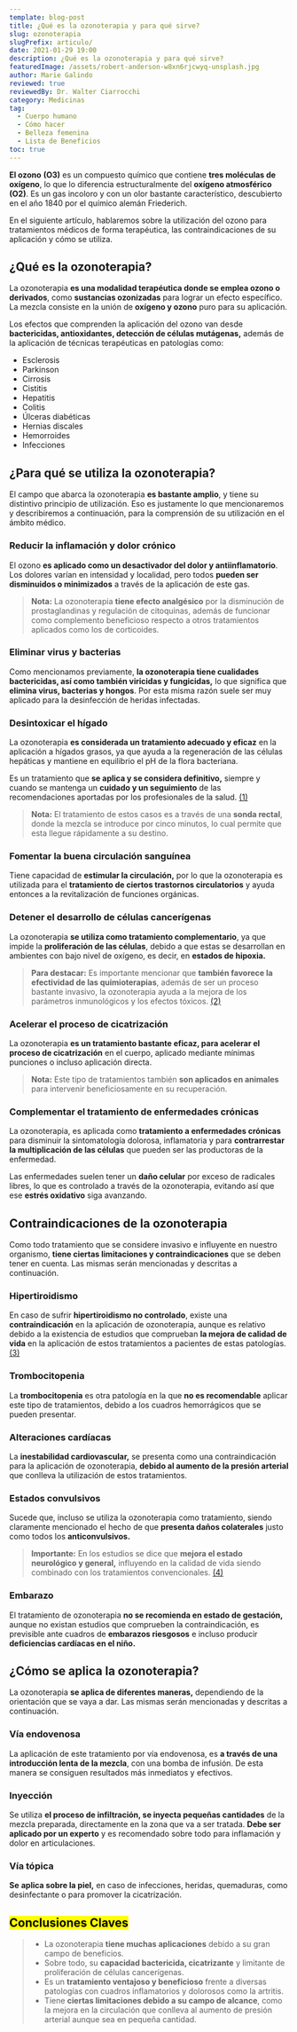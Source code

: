 ```yaml
---
template: blog-post
title: ¿Qué es la ozonoterapia y para qué sirve?
slug: ozonoterapia
slugPrefix: articulo/
date: 2021-01-29 19:00
description: ¿Qué es la ozonoterapia y para qué sirve?
featuredImage: /assets/robert-anderson-w8xn6rjcwyq-unsplash.jpg
author: Marie Galindo
reviewed: true
reviewedBy: Dr. Walter Ciarrocchi
category: Medicinas
tag:
  - Cuerpo humano
  - Cómo hacer
  - Belleza femenina
  - Lista de Beneficios
toc: true
---
```

<!--StartFragment-->

**El ozono** **(O3)** es un compuesto químico que contiene **tres moléculas de oxígeno**, lo que lo diferencia estructuralmente del **oxígeno atmosférico** **(O2)**. Es un gas incoloro y con un olor bastante característico, descubierto en el año 1840 por el químico alemán Friederich.

En el siguiente artículo, hablaremos sobre la utilización del ozono para tratamientos médicos de forma terapéutica, las contraindicaciones de su aplicación y cómo se utiliza.

## ¿Qué es la ozonoterapia?

La ozonoterapia **es una modalidad terapéutica donde se emplea ozono o derivados**, como **sustancias ozonizadas** para lograr un efecto específico. La mezcla consiste en la unión de **oxígeno y ozono** puro para su aplicación.

Los efectos que comprenden la aplicación del ozono van desde **bactericidas, antioxidantes, detección de células mutágenas,** además de la aplicación de técnicas terapéuticas en patologías como:

* Esclerosis
* Parkinson
* Cirrosis
* Cistitis
* Hepatitis
* Colitis
* Úlceras diabéticas
* Hernias discales
* Hemorroides
* Infecciones

## ¿Para qué se utiliza la ozonoterapia?

El campo que abarca la ozonoterapia **es bastante amplio**, y tiene su distintivo principio de utilización. Eso es justamente lo que mencionaremos y describiremos a continuación, para la comprensión de su utilización en el ámbito médico.

### Reducir la inflamación y dolor crónico

El ozono **es aplicado como un desactivador del dolor y antiinflamatorio**. Los dolores varían en intensidad y localidad, pero todos **pueden ser disminuidos o minimizados** a través de la aplicación de este gas.

> **Nota:** La ozonoterapia **tiene efecto analgésico** por la disminución de prostaglandinas y regulación de citoquinas, además de funcionar como complemento beneficioso respecto a otros tratamientos aplicados como los de corticoides.

### Eliminar virus y bacterias

Como mencionamos previamente, **la ozonoterapia tiene cualidades bactericidas, así como también viricidas y fungicidas,** lo que significa que **elimina virus, bacterias y hongos**. Por esta misma razón suele ser muy aplicado para la desinfección de heridas infectadas.

### Desintoxicar el hígado

La ozonoterapia **es considerada un tratamiento adecuado y eficaz** en la aplicación a hígados grasos, ya que ayuda a la regeneración de las células hepáticas y mantiene en equilibrio el pH de la flora bacteriana.

Es un tratamiento que **se aplica y se considera definitivo,** siempre y cuando se mantenga un **cuidado y un seguimiento** de las recomendaciones aportadas por los profesionales de la salud. [(1)](https://www.dsalud.com/reportaje/la-ozonoterapia-eficaz-en-casos-de-higado-graso/)

> **Nota:** El tratamiento de estos casos es a través de una **sonda rectal**, donde la mezcla se introduce por cinco minutos, lo cual permite que esta llegue rápidamente a su destino.

### Fomentar la buena circulación sanguínea

Tiene capacidad de **estimular la circulación,** por lo que la ozonoterapia es utilizada para el **tratamiento de ciertos trastornos circulatorios** y ayuda entonces a la revitalización de funciones orgánicas.

### Detener el desarrollo de células cancerígenas

La ozonoterapia **se utiliza como tratamiento complementario**, ya que impide la **proliferación de las células**, debido a que estas se desarrollan en ambientes con bajo nivel de oxígeno, es decir, en **estados de hipoxia.**

> **Para destacar:** Es importante mencionar que **también favorece la efectividad de las quimioterapias**, además de ser un proceso bastante invasivo, la ozonoterapia ayuda a la mejora de los parámetros inmunológicos y los efectos tóxicos. [(2)](https://www.senmo.org/index.php/noticias-y-articulos-2/599-ozonoterapia-y-oncologia)

### Acelerar el proceso de cicatrización

La ozonoterapia **es un tratamiento bastante eficaz, para acelerar el proceso de cicatrización** en el cuerpo, aplicado mediante mínimas punciones o incluso aplicación directa.

> **Nota:** Este tipo de tratamientos también **son aplicados en animales** para intervenir beneficiosamente en su recuperación.

### Complementar el tratamiento de enfermedades crónicas

La ozonoterapia, es aplicada como **tratamiento a enfermedades crónicas** para disminuir la sintomatología dolorosa, inflamatoria y para **contrarrestar la multiplicación de las células** que pueden ser las productoras de la enfermedad.

Las enfermedades suelen tener un **daño celular** por exceso de radicales libres, lo que es controlado a través de la ozonoterapia, evitando así que ese **estrés oxidativo** siga avanzando.

## Contraindicaciones de la ozonoterapia

Como todo tratamiento que se considere invasivo e influyente en nuestro organismo, **tiene ciertas limitaciones y contraindicaciones** que se deben tener en cuenta. Las mismas serán mencionadas y descritas a continuación.

### Hipertiroidismo

En caso de sufrir **hipertiroidismo no controlado**, existe una **contraindicación** en la aplicación de ozonoterapia, aunque es relativo debido a la existencia de estudios que comprueban **la mejora de calidad de vida** en la aplicación de estos tratamientos a pacientes de estas patologías. [(3)](http://www.revmnt.sld.cu/index.php/rmnt/article/view/135)

### Trombocitopenia

La **trombocitopenia** es otra patología en la que **no es recomendable** aplicar este tipo de tratamientos, debido a los cuadros hemorrágicos que se pueden presentar.

### Alteraciones cardíacas

La **inestabilidad cardiovascular,** se presenta como una contraindicación para la aplicación de ozonoterapia, **debido al aumento de la presión arterial** que conlleva la utilización de estos tratamientos.

### Estados convulsivos

Sucede que, incluso se utiliza la ozonoterapia como tratamiento, siendo claramente mencionado el hecho de que **presenta daños colaterales** justo como todos los **anticonvulsivos.**

> **Importante:** En los estudios se dice que **mejora el estado neurológico y general,** influyendo en la calidad de vida siendo combinado con los tratamientos convencionales. [(4)](http://www.elcentrodeozonoterapia.com/tratamientos.php?epilepsia#:~:text=La%20Ozonoterapia%20es%20una%20excelente,que%20tienen%20todos%20los%20anticonvulsivantes.)

### Embarazo

El tratamiento de ozonoterapia **no se recomienda en estado de gestación,** aunque no existan estudios que comprueben la contraindicación, es previsible ante cuadros de **embarazos riesgosos** e incluso producir **deficiencias cardíacas en el niño.**

## ¿Cómo se aplica la ozonoterapia?

La ozonoterapia **se aplica de diferentes maneras,** dependiendo de la orientación que se vaya a dar. Las mismas serán mencionadas y descritas a continuación.

### Vía endovenosa

La aplicación de este tratamiento por vía endovenosa, es **a través de una introducción lenta de la mezcla**, con una bomba de infusión. De esta manera se consiguen resultados más inmediatos y efectivos.

### Inyección

Se utiliza **el proceso de infiltración, se inyecta pequeñas cantidades** de la mezcla preparada, directamente en la zona que va a ser tratada. **Debe ser aplicado por un experto** y es recomendado sobre todo para inflamación y dolor en articulaciones.

### Vía tópica

**Se** **aplica sobre la piel,** en caso de infecciones, heridas, quemaduras, como desinfectante o para promover la cicatrización.

## <mark>Conclusiones Claves</mark>

> * La ozonoterapia **tiene muchas aplicaciones** debido a su gran campo de beneficios.
> * Sobre todo, su **capacidad bactericida, cicatrizante** y limitante de proliferación de células cancerígenas.
> * Es un **tratamiento ventajoso y beneficioso** frente a diversas patologías con cuadros inflamatorios y dolorosos como la artritis.
> * Tiene **ciertas limitaciones debido a su campo de alcance**, como la mejora en la circulación que conlleva al aumento de presión arterial aunque sea en pequeña cantidad.

<!--EndFragment-->